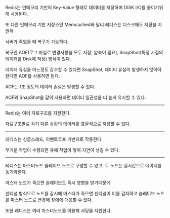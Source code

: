 Redis는 인메모리 기반의 Key-Value 형태로 데이터를 저장하며 DISK I/O를 줄이기위해 사용된다.

또 다른 인메모리 기반 저장소인 Memcached와 달리 레디스는 디스크에도 저장을 지원해

서버가 죽었을 때 복구가 가능하다.

복구엔 AOF(로그 파일로 변경사항을 모두 저장, 압축이 필요), SnapShot(특정 시점의 데이터를 Disk에 저장) 방식이 있다.

데이터 유실을 어느정도 감수할 수 있다면 SnapShot, 데이터 유실이 발생하지 않아야한다면 AOF를 사용하면 된다.

AOF는 1초 정도의 데이터 손실은 발생할 수 있다.

AOF와 SnapShot을 같이 사용하면 데이터 일관성을 더 높게 유지할 수 있다.

---

Redis는 여러 자료구조를 지원한다.

자료구조별로 각기 다른 상황의 데이터를 효율적으로 저장할 수 있다.

---

레디스는 싱글스레드, 이벤트루프 기반으로 작동한다.

무거운 작업이 수행되면 큐에 작업이 쌓여 지연이 생길 수 있다.

---

레디스는 마스터노드 슬레이브 노드로 구성할 수 있고, 두 노드는 실시간으로 데이터를 동기화한다.

마스터 노드가 죽으면 슬레이브도 즉시 영향을 받기때문에

센티널 방식으로 노드를 감시해 마스터가 죽으면 센티널이 이를 감지하고 슬레이브 노드를 마스터 노드로 변경해 장애에 대응할 수 있다.

또한 레디스는 여러 마스터노드를 이용해 샤딩을 지원한다.
